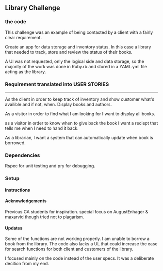 ## Library Challenge
### the code

This challenge was an example of being contacted by a client with a fairly clear requirement. 

Create an app for data storage and inventory status. 
In this case a library that needed to track, store and review the status of their books.

A UI was not requested, only the logical side and data storage, so the majority of the work was done in Ruby.rb and stored in a YAML.yml file acting as the library.


### Requirement translated into USER STORIES
----

As the client
in order to keep track of inventory and show customer what's availible and if not, when.
Display books and authors.

As a visitor
in order to find what I am looking for
I want to display all books.

as a visitor 
in order to know when to give back the book
I want a reciept that tells me when I need to hand it back.

As a librarian, 
I want a system that can automatically update when book is borrowed.


### Dependencies
Rspec for unit testing and pry for debugging.

### Setup


#### instructions


#### Acknowledgements
Previous CA students for inspiration. 
special focus on AugustEnhager & maxarvid though tried not to plagarism.

#### Updates

Some of the functions are not working properly. 
I am unable to borrow a book from the library.
The code also lacks a UI, that could increase the ease for search functions for both client and customers of the library.

I focused mainly on the code instead of the user specs. It was a deliberate decition from my end.